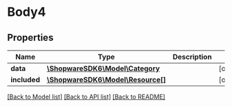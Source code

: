# Body4

## Properties
Name | Type | Description | Notes
------------ | ------------- | ------------- | -------------
**data** | [**\ShopwareSDK6\Model\Category**](Category.md) |  | [optional] 
**included** | [**\ShopwareSDK6\Model\Resource[]**](Resource.md) |  | [optional] 

[[Back to Model list]](../../README.md#documentation-for-models) [[Back to API list]](../../README.md#documentation-for-api-endpoints) [[Back to README]](../../README.md)

